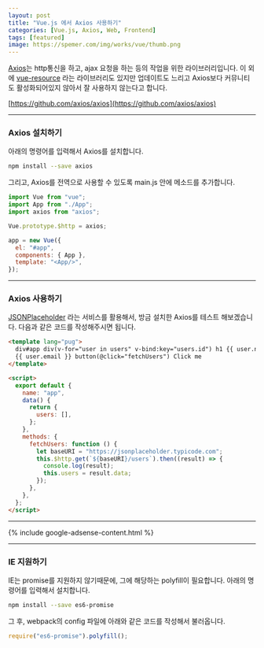 ```yaml
---
layout: post
title: "Vue.js 에서 Axios 사용하기"
categories: [Vue.js, Axios, Web, Frontend]
tags: [featured]
image: https://spemer.com/img/works/vue/thumb.png
---
```


[Axios](https://github.com/axios/axios)는 http통신을 하고, ajax 요청을 하는 등의 작업을 위한 라이브러리입니다. 이 외에 [vue-resource](https://github.com/pagekit/vue-resource) 라는 라이브러리도 있지만 업데이트도 느리고 Axios보다 커뮤니티도 활성화되어있지 않아서 잘 사용하지 않는다고 합니다.

[https://github.com/axios/axios](https://github.com/axios/axios)

---

### Axios 설치하기

아래의 명령어를 입력해서 Axios를 설치합니다.

```bash
npm install --save axios
```

그리고, Axios를 전역으로 사용할 수 있도록 main.js 안에 메소드를 추가합니다.

```javascript
import Vue from "vue";
import App from "./App";
import axios from "axios";

Vue.prototype.$http = axios;

app = new Vue({
  el: "#app",
  components: { App },
  template: "<App/>",
});
```

---

### Axios 사용하기

[JSONPlaceholder](https://jsonplaceholder.typicode.com/) 라는 서비스를 활용해서, 방금 설치한 Axios를 테스트 해보겠습니다. 다음과 같은 코드를 작성해주시면 됩니다.

```html
<template lang="pug">
  div#app div(v-for="user in users" v-bind:key="users.id") h1 {{ user.name }} p
  {{ user.email }} button(@click="fetchUsers") Click me
</template>

<script>
  export default {
    name: "app",
    data() {
      return {
        users: [],
      };
    },
    methods: {
      fetchUsers: function () {
        let baseURI = "https://jsonplaceholder.typicode.com";
        this.$http.get(`${baseURI}/users`).then((result) => {
          console.log(result);
          this.users = result.data;
        });
      },
    },
  };
</script>
```

---

{% include google-adsense-content.html %}

---

### IE 지원하기

IE는 promise를 지원하지 않기때문에, 그에 해당하는 polyfill이 필요합니다. 아래의 명령어를 입력해서 설치합니다.

```bash
npm install --save es6-promise
```

그 후, webpack의 config 파일에 아래와 같은 코드를 작성해서 불러옵니다.

```javascript
require("es6-promise").polyfill();
```
